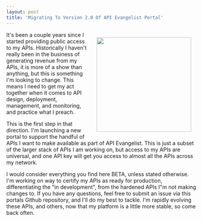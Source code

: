 ```yaml
---
layout: post
title: 'Migrating To Version 2.0 Of API Evangelist Portal'
---
```

<p><img style="padding: 15px;" src="http://kinlane-productions.s3.amazonaws.com/api-evangelist-site/blog/developer-api-evangelist-screenshot.png" alt="" width="250" align="right" /></p>
<p>It's been a couple years since I started providing public access to my APIs. Historically I haven't really been in the business of generating revenue from my APIs, it is more of a show than anything, but this is something I'm looking to change. This means I need to get my act together when it comes to API design, deployment, management, and monitoring, and practice what I preach.</p>
<p>This is the first step in that direction. I'm launching a new portal to support the handful of APIs I want to make available as part of API Evangelist. This is just a subset of the larger stack of APIs I am working on, but access to my APIs are universal, and one API key will get you access to almost all the APIs across my network.&nbsp;</p>
<p>I would consider everything you find here BETA, unless stated otherwise. I'm working on way to certify my APIs as ready for production, differentiating the "in development", from the hardened APIs I"m not making changes to. If you have any questions, feel free to submit an issue via this portals Github repository, and I'll do my best to tackle. I'm rapidly evolving these APIs, and others, now that my platform is a little more stable, so come back often.</p>